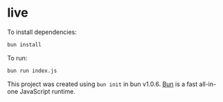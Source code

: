 # live

To install dependencies:

```bash
bun install
```

To run:

```bash
bun run index.js
```

This project was created using `bun init` in bun v1.0.6. [Bun](https://bun.sh) is a fast all-in-one JavaScript runtime.
